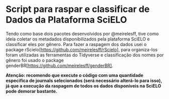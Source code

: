 # Script para raspar e classificar de Dados da Plataforma SciELO

Tendo como base dois pacotes desenvolvidos por @meirelesff, tive como ideia coletar os metadados disponibilizados pela plataforma SciELO e classificar eles por gênero. Para fazer a raspagem dos dados usei o package rScielo[https://github.com/meirelesff/rScielo], para organiza-los foram utilizadas as ferramentas do Tidyverse e classificação dos nomes por gênero foi usado o package genderBR[https://github.com/meirelesff/genderBR].

**Atenção: recomendo que execute o código com uma quantidade especifica de journals selecionados (será necessário alterá-lo para isso), já que a execução da raspagem de todos os dados disponíveis na SciELO pode demorar bastante.**
